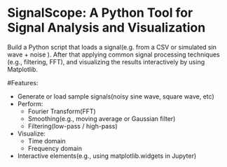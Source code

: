 # SignalScope: A Python Tool for Signal Analysis and Visualization
Build a Python script that loads a signal(e.g. from a CSV or simulated sin wave + noise ). After that applying common signal processing techniques (e.g., filtering, FFT), and visualizing the results interactively by using Matplotlib.

#Features: 
+ Generate or load sample signals(noisy sine wave, square wave, etc)
+ Perform:
  + Fourier Transform(FFT)
  + Smoothing(e.g., moving average or Gaussian filter)
  + Filtering(low-pass / high-pass)
+ Visualize:
  + Time domain
  + Frequency domain
+ Interactive elements(e.g., using matplotlib.widgets in Jupyter) 
